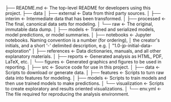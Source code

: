 ├── README.md          <- The top-level README for developers using this project.
├── data
│   ├── external       <- Data from third party sources.
│   ├── interim        <- Intermediate data that has been transformed.
│   ├── processed      <- The final, canonical data sets for modeling.
│   └── raw            <- The original, immutable data dump.
│
├── models             <- Trained and serialized models, model predictions, or model summaries. 
│
├── notebooks          <- Jupyter notebooks. Naming convention is a number (for ordering),
│                         the creator's initials, and a short '-' delimited description, e.g.
│                         "1.0-jp-initial-data-exploration"
│
├── references         <- Data dictionaries, manuals, and all other explanatory materials.
│
├── reports            <- Generated analysis as HTML, PDF, LaTeX, etc.
│   └── figures        <- Generated graphics and figures to be used in reporting.
│
├── src                <- Source code for use in this project.
│   ├── data           <- Scripts to download or generate data.
│   ├── features       <- Scripts to turn raw data into features for modeling.
│   ├── models         <- Scripts to train models and then use trained models to make predictions.
│   └── visualization  <- Scripts to create exploratory and results oriented visualizations.
│
└── env.yml            <- The file required for reproducing the analysis environment.